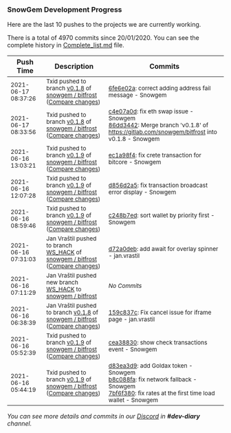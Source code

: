 
### SnowGem Development Progress

Here are the last 10 pushes to the projects we are currently working.

There is a total of 4970 commits since 20/01/2020. You can see the complete history in
 [Complete_list.md](Complete_list.md) file.

| Push Time | Description | Commits |
| --- | --- | --- |
| <sub>2021-06-17 08:37:26</sub> | <sub>Txid pushed to branch [v0\.1\.8](https://gitlab.com/snowgem/bitfrost/commits/v0.1.8) of [snowgem / bitfrost](https://gitlab.com/snowgem/bitfrost) ([Compare changes](https://gitlab.com/snowgem/bitfrost/compare/86dd3442f231fe854ec6d00ed2170520a8d686ec...6fe6e02ad30e46da7f8395f2a3db6506f60aaba6))</sub> | <sub>[6fe6e02a](https://gitlab.com/snowgem/bitfrost/-/commit/6fe6e02ad30e46da7f8395f2a3db6506f60aaba6): correct adding address fail message - Snowgem</sub> |
| <sub>2021-06-17 08:33:56</sub> | <sub>Txid pushed to branch [v0\.1\.8](https://gitlab.com/snowgem/bitfrost/commits/v0.1.8) of [snowgem / bitfrost](https://gitlab.com/snowgem/bitfrost) ([Compare changes](https://gitlab.com/snowgem/bitfrost/compare/159c837c3bf1d7ecc8cc59f6395329716a50d2cc...86dd3442f231fe854ec6d00ed2170520a8d686ec))</sub> | <sub>[c4e07a0d](https://gitlab.com/snowgem/bitfrost/-/commit/c4e07a0dbab269bcd66f73d623d8869c55bcac3d): fix eth swap issue - Snowgem<br>[86dd3442](https://gitlab.com/snowgem/bitfrost/-/commit/86dd3442f231fe854ec6d00ed2170520a8d686ec): Merge branch 'v0.1.8' of https://gitlab.com/snowgem/bitfrost into v0.1.8 - Snowgem</sub> |
| <sub>2021-06-16 13:03:21</sub> | <sub>Txid pushed to branch [v0\.1\.9](https://gitlab.com/snowgem/bitfrost/commits/v0.1.9) of [snowgem / bitfrost](https://gitlab.com/snowgem/bitfrost) ([Compare changes](https://gitlab.com/snowgem/bitfrost/compare/d856d2a51578f4860be0fafb6a827bd6b97bbf44...ec1a98f4ae5bceb5a848b0a5719e0659f13f2b87))</sub> | <sub>[ec1a98f4](https://gitlab.com/snowgem/bitfrost/-/commit/ec1a98f4ae5bceb5a848b0a5719e0659f13f2b87): fix crete transaction for bitcore - Snowgem</sub> |
| <sub>2021-06-16 12:07:28</sub> | <sub>Txid pushed to branch [v0\.1\.9](https://gitlab.com/snowgem/bitfrost/commits/v0.1.9) of [snowgem / bitfrost](https://gitlab.com/snowgem/bitfrost) ([Compare changes](https://gitlab.com/snowgem/bitfrost/compare/c248b7edd91b88f624ad181fdf6d37e86eb4bdb5...d856d2a51578f4860be0fafb6a827bd6b97bbf44))</sub> | <sub>[d856d2a5](https://gitlab.com/snowgem/bitfrost/-/commit/d856d2a51578f4860be0fafb6a827bd6b97bbf44): fix transaction broadcast error display - Snowgem</sub> |
| <sub>2021-06-16 08:59:46</sub> | <sub>Txid pushed to branch [v0\.1\.9](https://gitlab.com/snowgem/bitfrost/commits/v0.1.9) of [snowgem / bitfrost](https://gitlab.com/snowgem/bitfrost) ([Compare changes](https://gitlab.com/snowgem/bitfrost/compare/cea388305b78ed56ca63540163b5c250acd00571...c248b7edd91b88f624ad181fdf6d37e86eb4bdb5))</sub> | <sub>[c248b7ed](https://gitlab.com/snowgem/bitfrost/-/commit/c248b7edd91b88f624ad181fdf6d37e86eb4bdb5): sort wallet by priority first - Snowgem</sub> |
| <sub>2021-06-16 07:31:03</sub> | <sub>Jan Vraštil pushed to branch [WS\_HACK](https://gitlab.com/snowgem/bitfrost/commits/WS_HACK) of [snowgem / bitfrost](https://gitlab.com/snowgem/bitfrost) ([Compare changes](https://gitlab.com/snowgem/bitfrost/compare/0ade1228685c22a9739aae1b6b327683d123b814...d72a0deb8c29828fdf4fd28557f58a3a78f80b8d))</sub> | <sub>[d72a0deb](https://gitlab.com/snowgem/bitfrost/-/commit/d72a0deb8c29828fdf4fd28557f58a3a78f80b8d): add await for overlay spinner - jan.vrastil</sub> |
| <sub>2021-06-16 07:11:29</sub> | <sub>Jan Vraštil pushed new branch [WS\_HACK](https://gitlab.com/snowgem/bitfrost/commits/WS_HACK) to [snowgem / bitfrost](https://gitlab.com/snowgem/bitfrost)</sub> | <sub>_No Commits_</sub> |
| <sub>2021-06-16 06:38:39</sub> | <sub>Jan Vraštil pushed to branch [v0\.1\.8](https://gitlab.com/snowgem/bitfrost/commits/v0.1.8) of [snowgem / bitfrost](https://gitlab.com/snowgem/bitfrost) ([Compare changes](https://gitlab.com/snowgem/bitfrost/compare/938007ea81456498b7749a518a43207d1f334d23...159c837c3bf1d7ecc8cc59f6395329716a50d2cc))</sub> | <sub>[159c837c](https://gitlab.com/snowgem/bitfrost/-/commit/159c837c3bf1d7ecc8cc59f6395329716a50d2cc): Fix cancel issue for iframe page - jan.vrastil</sub> |
| <sub>2021-06-16 05:52:39</sub> | <sub>Txid pushed to branch [v0\.1\.9](https://gitlab.com/snowgem/bitfrost/commits/v0.1.9) of [snowgem / bitfrost](https://gitlab.com/snowgem/bitfrost) ([Compare changes](https://gitlab.com/snowgem/bitfrost/compare/7bf6f3800f16115fd502916d7895ce42328b5ca7...cea388305b78ed56ca63540163b5c250acd00571))</sub> | <sub>[cea38830](https://gitlab.com/snowgem/bitfrost/-/commit/cea388305b78ed56ca63540163b5c250acd00571): show check transactions event - Snowgem</sub> |
| <sub>2021-06-16 05:44:19</sub> | <sub>Txid pushed to branch [v0\.1\.9](https://gitlab.com/snowgem/bitfrost/commits/v0.1.9) of [snowgem / bitfrost](https://gitlab.com/snowgem/bitfrost) ([Compare changes](https://gitlab.com/snowgem/bitfrost/compare/42bacbad1fee80e870c0a42f3cb1917f3dee9b10...7bf6f3800f16115fd502916d7895ce42328b5ca7))</sub> | <sub>[d83ea3d9](https://gitlab.com/snowgem/bitfrost/-/commit/d83ea3d9c0ad2a8328d2182c6042df88a0d4e765): add Goldax token - Snowgem<br>[b8c088fa](https://gitlab.com/snowgem/bitfrost/-/commit/b8c088fa1162469f3411307a5c2595c248b3c9df): fix network fallback - Snowgem<br>[7bf6f380](https://gitlab.com/snowgem/bitfrost/-/commit/7bf6f3800f16115fd502916d7895ce42328b5ca7): fix rates at the first time load wallet - Snowgem</sub> |

_You can see more details and commits in our [Discord](https://discord.gg/zumGnbg) in **#dev-diary** channel._
